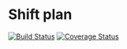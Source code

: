 # Shift plan

[![Build Status](https://app.travis-ci.com/mwafrika/shift-plan-backend.svg?branch=develop)](https://app.travis-ci.com/mwafrika/shift-plan-backend)
[![Coverage Status](https://coveralls.io/repos/github/mwafrika/shift-plan-backend/badge.svg?branch=develop)](https://coveralls.io/github/mwafrika/shift-plan-backend?branch=develop)